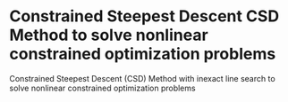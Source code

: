 # Constrained Steepest Descent CSD Method to solve nonlinear constrained optimization problems

Constrained Steepest Descent (CSD) Method with inexact line search to solve nonlinear constrained optimization problems

